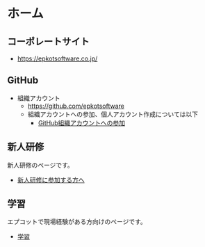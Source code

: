 # ホーム

## コーポレートサイト

- <https://epkotsoftware.co.jp/>

## GitHub

- 組織アカウント
  - <https://github.com/epkotsoftware>
  - 組織アカウントへの参加、個人アカウント作成については以下
    - [GitHub組織アカウントへの参加](./../github/index.md)

## 新人研修

新人研修のページです。

- [新人研修に参加する方へ](../training/index.md)

## 学習

エプコットで現場経験がある方向けのページです。

- [学習](./../learning/index.md)
